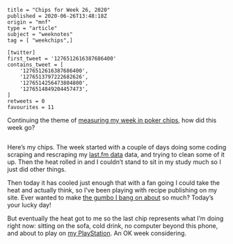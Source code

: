 ```
title = "Chips for Week 26, 2020"
published = 2020-06-26T13:48:18Z
origin = "mnf"
type = "article"
subject = "weeknotes"
tag = [ "weekchips",]

[twitter]
first_tweet = '1276512616387686400'
contains_tweet = [
    '1276512616387686400',
    '1276513797222682626',
    '1276514256473804800',
    '1276514849204457473',
]
retweets = 0
favourites = 11
```

Continuing the theme of 
[measuring my week in poker chips](/2020/06/19/my-week-in-poker-chips),
how did this week go?

<p class='image'><img src='https://mnf.m17s.net/2020/06/26/EbcWhUhWoAEBdzW.jpg' alt=''></p>

Here’s my chips. The week started with a couple of days doing some coding
scraping and rescraping my [last.fm data](https://www.last.fm/user/mn_francis)
data, and trying to clean some of it up. Then the heat rolled in and I
couldn’t stand to sit in my study much so I just did other things.

Then today it has cooled just enough that with a fan going I could take the heat and actually think, so I’ve been playing with recipe publishing on my site. Ever wanted to make [the gumbo I bang on about](/recipes/chicken-and-chorizo-gumbo) so much? Today’s your lucky day!

But eventually the heat got to me so the last chip represents what I’m doing right now: sitting on the sofa, cold drink, no computer beyond this phone, and about to play on [my PlayStation](/tags/ps4share). An OK week considering.
